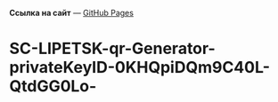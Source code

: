 **Ссылка на сайт** — [GitHub Pages](https://rocan5.github.io/QR-For-Yandex/)
# SC-LIPETSK-qr-Generator-privateKeyID-0KHQpiDQm9C40L-QtdGG0Lo-
